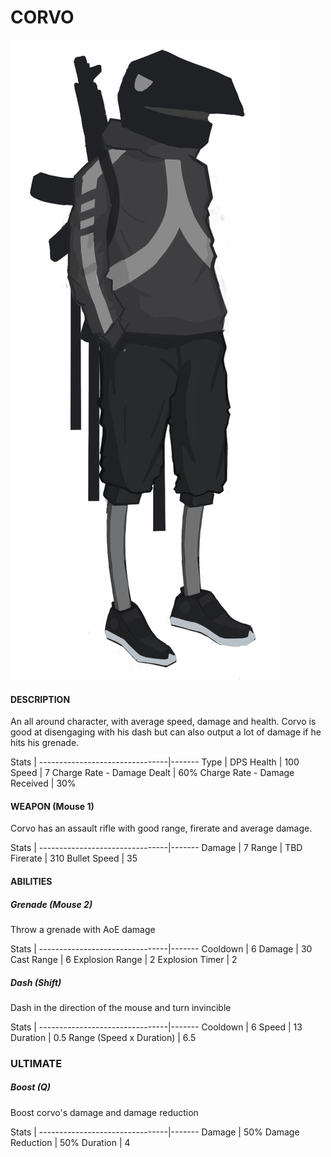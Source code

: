 # CORVO
![200px](../uploads/images/corvo.jpg)




#### DESCRIPTION
An all around character, with average speed, damage and health.
Corvo is good at disengaging with his dash but can also output a lot of damage if he hits his grenade.


Stats                           | 
--------------------------------|-------
Type                            | DPS
Health                          | 100
Speed                           | 7
Charge Rate - Damage Dealt      | 60%
Charge Rate - Damage Received   | 30%




#### WEAPON (Mouse 1)
Corvo has an assault rifle with good range, firerate and average damage.

Stats                           | 
--------------------------------|-------
Damage                          | 7
Range                           | TBD
Firerate                        | 310
Bullet Speed                    | 35




#### ABILITIES

##### Grenade (Mouse 2)
Throw a grenade with AoE damage

Stats                           | 
--------------------------------|-------
Cooldown                        | 6
Damage                          | 30
Cast Range                      | 6
Explosion Range                 | 2
Explosion Timer                 | 2

##### Dash (Shift)
Dash in the direction of the mouse and turn invincible

Stats                           | 
--------------------------------|-------
Cooldown                        | 6
Speed                           | 13
Duration                        | 0.5
Range (Speed x Duration)        | 6.5




### ULTIMATE
##### Boost (Q)
Boost corvo's damage and damage reduction

Stats                           | 
--------------------------------|-------
Damage                          | 50%
Damage Reduction                | 50%
Duration                        | 4